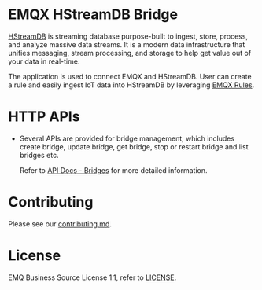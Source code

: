 # EMQX HStreamDB Bridge

[HStreamDB](https://hstream.io/) is streaming database purpose-built to ingest,
store, process, and analyze massive data streams. It is a modern data infrastructure
that unifies messaging, stream processing, and storage to help get value out of
your data in real-time.

The application is used to connect EMQX and HStreamDB.
User can create a rule and easily ingest IoT data into HStreamDB by leveraging
[EMQX Rules](https://docs.emqx.com/en/enterprise/v5.0/data-integration/rules.html).

<!---

# Documentation

- Refer to [Ingest data into HStreamDB](todo)
  for how to use EMQX dashboard to ingest IoT data into HStreamDB.

- Refer to [EMQX Rules](https://docs.emqx.com/en/enterprise/v5.0/data-integration/rules.html)
  for the EMQX rules engine introduction.

--->

# HTTP APIs

- Several APIs are provided for bridge management, which includes create bridge,
  update bridge, get bridge, stop or restart bridge and list bridges etc.

  Refer to [API Docs - Bridges](https://docs.emqx.com/en/enterprise/v5.0/admin/api-docs.html#tag/Bridges)
  for more detailed information.


# Contributing

Please see our [contributing.md](../../CONTRIBUTING.md).


# License

EMQ Business Source License 1.1, refer to [LICENSE](BSL.txt).
